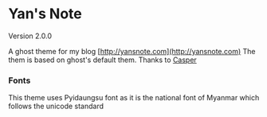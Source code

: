 # Yan's Note

Version 2.0.0


A ghost theme for my blog [http://yansnote.com](http://yansnote.com)
The them is based on ghost's default them. Thanks to [Casper](https://github.com/TryGhost/Casper)

### Fonts
This theme uses Pyidaungsu font as it is the national font of Myanmar which follows the unicode standard


